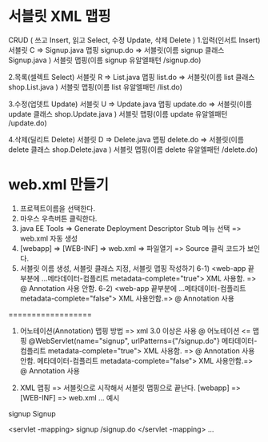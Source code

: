 # 서블릿 XML 맵핑
  CRUD ( 쓰고 Insert, 읽고 Select, 수정 Update, 삭제 Delete ) 
1.입력(인서트 Insert) 서블릿  C  => Signup.java 맵핑 signup.do
=> 서블릿(이름 signup 클래스 Signup.java ) 서블릿 맵핑(이름 signup 유알엘패턴 /signup.do)

2.목록(셀렉트 Select) 서블릿  R	 => List.java 맵핑 list.do
=> 서블릿(이름 list 클래스 shop.List.java ) 서블릿 맵핑(이름 list 유알엘패턴 /list.do)

3.수정(업뎃트 Update) 서블릿  U  => Update.java 맵핑 update.do
=> 서블릿(이름 update 클래스 shop.Update.java ) 서블릿 맵핑(이름 update 유알엘패턴 /update.do)

4.삭제(딜리트 Delete) 서블릿  D  => Delete.java 맵핑 delete.do
=> 서블릿(이름 delete 클래스 shop.Delete.java ) 서블릿 맵핑(이름 delete 유알엘패턴 /delete.do)

# web.xml 만들기
  1) 프로젝트이름을 선택한다.
  2) 마우스 우측버튼 클릭한다.
  3) java EE Tools 
     => Generate Deployment Descriptor Stub 메뉴 선택
     => web.xml 자동 생성
  4) [webapp] => [WEB-INF] => web.xml => 파일열기 => Source 클릭 코드가 보인다.
  5) 서블릿 이름 생성, 서블릿 클래스 지정, 서블릿 맵핑 작성하기 
  6-1) <web-app 끝부분에 ...메타데이터-컴플리트 metadata-complete="true"> XML 사용함. => @ Annotation 사용 안함.
  6-2) <web-app 끝부분에 ...메타데이터-컴플리트 metadata-complete="false"> XML 사용안함.=> @ Annotation 사용

==================
1. 어노테이션(Annotation) 맵핑 방법 => xml 3.0 이상은 사용
   @ 어노테이션  <= 맵핑
   @WebServlet(name="signup", urlPatterns={"/signup.do"}
   메타데이터-컴플리트 metadata-complete="true"> XML 사용함. => @ Annotation 사용 안함.
   메타데이터-컴플리트 metadata-complete="false"> XML 사용안함.=> @ Annotation 사용
   
2. XML 맵핑 => 서블릿으로 시작해서 서블릿 맵핑으로 끝난다.
   [webapp] => [WEB-INF] => web.xml
... 예시
<web-app>    
   <servlet>
		<servlet-name> signup </servlet-name>
		<servlet-class> Signup </servlet-class>
   </servlet>	
   
   
   <servlet -mapping>
		<servlet-name> signup </servlet-name>
		<url-pattern> /signup.do </url-pattern>
   </servlet -mapping>
</web-app>
...